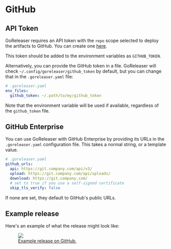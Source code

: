 # GitHub

## API Token

GoReleaser requires an API token with the `repo` scope selected to deploy the
artifacts to GitHub. You can create one
[here](https://github.com/settings/tokens/new).

This token should be added to the environment variables as `GITHUB_TOKEN`.

Alternatively, you can provide the GitHub token in a file. GoReleaser will check
`~/.config/goreleaser/github_token` by default, but you can change that in the
`.goreleaser.yaml` file:

```yaml
# .goreleaser.yaml
env_files:
  github_token: ~/.path/to/my/github_token
```

Note that the environment variable will be used if available, regardless of the
`github_token` file.

## GitHub Enterprise

You can use GoReleaser with GitHub Enterprise by providing its URLs in the
`.goreleaser.yaml` configuration file. This takes a normal string, or a template
value.

```yaml
# .goreleaser.yaml
github_urls:
  api: https://git.company.com/api/v3/
  upload: https://git.company.com/api/uploads/
  download: https://git.company.com/
  # set to true if you use a self-signed certificate
  skip_tls_verify: false
```

If none are set, they default to GitHub's public URLs.

## Example release

Here's an example of what the release might look like:

<a href="https://github.com/goreleaser/example/releases">
  <figure>
    <img src="https://img.carlosbecker.dev/goreleaser-github.png"/>
    <figcaption>Example release on GitHub.</figcaption>
  </figure>
</a>
